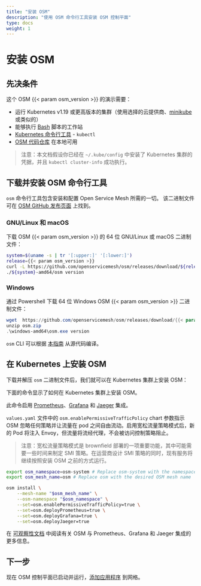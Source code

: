 ```yaml
---
title: "安装 OSM"
description: "使用 OSM 命令行工具安装 OSM 控制平面"
type: docs
weight: 1
---
```


# 安装 OSM

## 先决条件

这个 OSM {{< param osm_version >}} 的演示需要：
  - 运行 Kubernetes v1.19 或更高版本的集群（使用选择的云提供商、[minikube](https://minikube.sigs.k8s.io/docs/start/) 或类似的）
  - 能够执行 [Bash](https://en.wikipedia.org/wiki/Bash_(Unix_shell)) 脚本的工作站
  - [Kubernetes 命令行工具](https://kubernetes.io/docs/tasks/tools/#kubectl) - `kubectl`
  - [OSM 代码仓库](https://github.com/openservicemesh/osm/) 在本地可用
  
> 注意：本文档假设你已经在 `~/.kube/config` 中安装了 Kubernetes 集群的凭据，并且 `kubectl cluster-info` 成功执行。

## 下载并安装 OSM 命令行工具

`osm` 命令行工具包含安装和配置 Open Service Mesh 所需的一切。
该二进制文件可在 [OSM GitHub 发布页面](https://github.com/openservicemesh/osm/releases/) 上找到。

### GNU/Linux 和 macOS

下载 OSM {{< param osm_version >}} 的 64 位 GNU/Linux 或 macOS 二进制文件：

```bash
system=$(uname -s | tr '[:upper:]' '[:lower:]')
release={{< param osm_version >}}
curl -L https://github.com/openservicemesh/osm/releases/download/${release}/osm-${release}-${system}-amd64.tar.gz | tar -vxzf -
./${system}-amd64/osm version
```

### Windows

通过 Powershell 下载 64 位 Windows OSM {{< param osm_version >}} 二进制文件：

```powershell
wget  https://github.com/openservicemesh/osm/releases/download/{{< param osm_version >}}/osm-{{< param osm_version >}}-windows-amd64.zip -o osm.zip
unzip osm.zip
.\windows-amd64\osm.exe version
```

`osm` CLI 可以根据 [本指南](/docs/guides/cli) 从源代码编译。

## 在 Kubernetes 上安装 OSM

下载并解压 `osm` 二进制文件后，我们就可以在 Kubernetes 集群上安装 OSM：

下面的命令显示了如何在 Kubernetes 集群上安装 OSM。

此命令启用 [Prometheus](https://github.com/prometheus/prometheus)、[Grafana](https://github.com/grafana/grafana) 和 [Jaeger](https://github.com/jaegertracing/jaeger) 集成。

`values.yaml` 文件中的 `osm.enablePermissiveTrafficPolicy` chart 参数指示 OSM 忽略任何策略并让流量在 pod 之间自由流动。启用宽松流量策略模式后，新的 Pod 将注入 Envoy，但流量将流经代理，不会被访问控制策略阻止。

> 注意：宽松流量策略模式是 brownfield 部署的一项重要功能，其中可能需要一些时间来制定 SMI 策略。在运营商设计 SMI 策略的同时，现有服务将继续按照安装 OSM 之前的方式运行。

```bash
export osm_namespace=osm-system # Replace osm-system with the namespace where OSM will be installed
export osm_mesh_name=osm # Replace osm with the desired OSM mesh name

osm install \
    --mesh-name "$osm_mesh_name" \
    --osm-namespace "$osm_namespace" \
    --set=osm.enablePermissiveTrafficPolicy=true \
    --set=osm.deployPrometheus=true \
    --set=osm.deployGrafana=true \
    --set=osm.deployJaeger=true
```

在 [可观察性文档](/docs/guides/observability/) 中阅读有关 OSM 与 Prometheus、Grafana 和 Jaeger 集成的更多信息。

## 下一步

现在 OSM 控制平面已启动并运行，[添加应用程序](/docs/getting_started/install_apps/) 到网格。